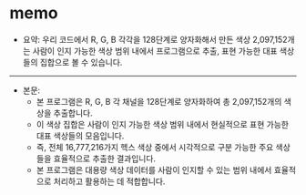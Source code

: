 # memo
- 요약: 우리 코드에서 R, G, B 각각을 128단계로 양자화해서 만든 색상 2,097,152개는 사람이 인지 가능한 색상 범위 내에서 프로그램으로 추출, 표현 가능한 대표 색상들의 집합으로 볼 수 있습니다.

---
- 본문:
    - 본 프로그램은 R, G, B 각 채널을 128단계로 양자화하여 총 2,097,152개의 색상을 추출합니다.
    - 이 색상 집합은 사람이 인지 가능한 색상 범위 내에서 현실적으로 표현 가능한 대표 색상들의 모음입니다.
    - 즉, 전체 16,777,216가지 헥스 색상 중에서 시각적으로 구분 가능한 주요 색상들을 효율적으로 추출한 결과입니다.
    - 본 프로그램은 대용량 색상 데이터를 사람이 인지할 수 있는 범위 내에서 효율적으로 처리하고 활용하는 데 적합합니다.